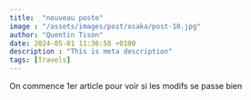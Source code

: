 ```yaml
---
title:  "nouveau poste"
image : "/assets/images/post/osaka/post-10.jpg"
author: "Quentin Tison"
date: 2024-05-01 11:36:58 +0100
description : "This is meta description"
tags: [Travels]
---
```

On commence 1er article pour voir si les modifs se passe bien 
